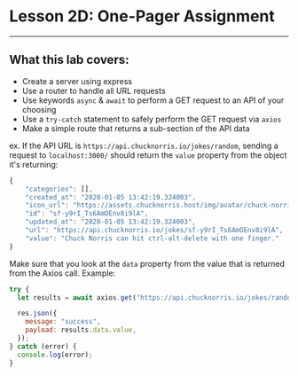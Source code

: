# Lesson 2D: One-Pager Assignment

---

## What this lab covers:

- Create a server using express
- Use a router to handle all URL requests
- Use keywords `async` & `await` to perform a GET request to an API of your choosing
- Use a `try-catch` statement to safely perform the GET request via `axios`
- Make a simple route that returns a sub-section of the API data

ex. If the API URL is `https://api.chucknorris.io/jokes/random`, sending a request to `localhost:3000/` should return the `value` property from the object it's returning:

```js
{
    "categories": [],
    "created_at": "2020-01-05 13:42:19.324003",
    "icon_url": "https://assets.chucknorris.host/img/avatar/chuck-norris.png",
    "id": "sf-y9rI_Ts6AmOEnv8i9lA",
    "updated_at": "2020-01-05 13:42:19.324003",
    "url": "https://api.chucknorris.io/jokes/sf-y9rI_Ts6AmOEnv8i9lA",
    "value": "Chuck Norris can hit ctrl-alt-delete with one finger."
}
```

Make sure that you look at the `data` property from the value that is returned from the Axios call. Example:

```js
try {
  let results = await axios.get("https://api.chucknorris.io/jokes/random");

  res.json({
    message: "success",
    payload: results.data.value,
  });
} catch (error) {
  console.log(error);
}
```
